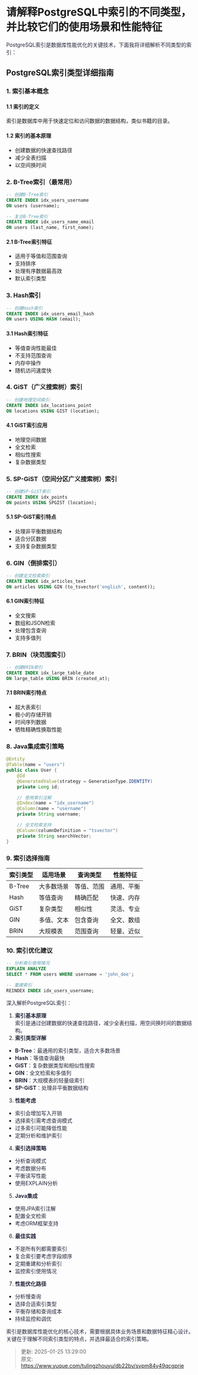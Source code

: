 # 请解释PostgreSQL中索引的不同类型，并比较它们的使用场景和性能特征

<font style="color:rgba(6, 8, 31, 0.88);">PostgreSQL索引是数据库性能优化的关键技术，下面我将详细解析不同类型的索引：</font>

## PostgreSQL索引类型详细指南
### 1. 索引基本概念
#### 1.1 索引的定义
索引是数据库中用于快速定位和访问数据的数据结构，类似书籍的目录。

#### 1.2 索引的基本原理
+ 创建数据的快速查找路径
+ 减少全表扫描
+ 以空间换时间

### 2. B-Tree索引（最常用）
```sql
-- 创建B-Tree索引
CREATE INDEX idx_users_username 
ON users (username);

-- 复合B-Tree索引
CREATE INDEX idx_users_name_email 
ON users (last_name, first_name);
```

#### 2.1 B-Tree索引特征
+ 适用于等值和范围查询
+ 支持排序
+ 处理有序数据最高效
+ 默认索引类型

### 3. Hash索引
```sql
-- 创建Hash索引
CREATE INDEX idx_users_email_hash 
ON users USING HASH (email);
```

#### 3.1 Hash索引特征
+ 等值查询性能最佳
+ 不支持范围查询
+ 内存中操作
+ 随机访问速度快

### 4. GiST（广义搜索树）索引
```sql
-- 创建地理空间索引
CREATE INDEX idx_locations_point 
ON locations USING GIST (location);
```

#### 4.1 GiST索引应用
+ 地理空间数据
+ 全文检索
+ 相似性搜索
+ 复杂数据类型

### 5. SP-GiST（空间分区广义搜索树）索引
```sql
-- 创建SP-GiST索引
CREATE INDEX idx_points 
ON points USING SPGIST (location);
```

#### 5.1 SP-GiST索引特点
+ 处理非平衡数据结构
+ 适合分区数据
+ 支持复杂数据类型

### 6. GIN（倒排索引）
```sql
-- 创建全文检索索引
CREATE INDEX idx_articles_text 
ON articles USING GIN (to_tsvector('english', content));
```

#### 6.1 GIN索引特征
+ 全文搜索
+ 数组和JSON检索
+ 处理包含查询
+ 支持多值列

### 7. BRIN（块范围索引）
```sql
-- 创建BRIN索引
CREATE INDEX idx_large_table_date 
ON large_table USING BRIN (created_at);
```

#### 7.1 BRIN索引特点
+ 超大表索引
+ 极小的存储开销
+ 时间序列数据
+ 牺牲精确性换取性能

### 8. Java集成索引策略
```java
@Entity
@Table(name = "users")
public class User {
    @Id
    @GeneratedValue(strategy = GenerationType.IDENTITY)
    private Long id;

    // 使用索引注解
    @Index(name = "idx_username")
    @Column(name = "username")
    private String username;

    // 全文检索支持
    @Column(columnDefinition = "tsvector")
    private String searchVector;
}
```

### 9. 索引选择指南
| 索引类型 | 适用场景 | 查询类型 | 性能特征 |
| --- | --- | --- | --- |
| B-Tree | 大多数场景 | 等值、范围 | 通用、平衡 |
| Hash | 等值查询 | 精确匹配 | 快速、内存 |
| GiST | 复杂类型 | 相似性 | 灵活、专业 |
| GIN | 多值、文本 | 包含查询 | 全文、数组 |
| BRIN | 大规模表 | 范围查询 | 轻量、近似 |


### 10. 索引优化建议
```sql
-- 分析索引使用情况
EXPLAIN ANALYZE 
SELECT * FROM users WHERE username = 'john_doe';

-- 重建索引
REINDEX INDEX idx_users_username;
```

<font style="color:rgba(6, 8, 31, 0.88);"></font>

<font style="color:rgba(6, 8, 31, 0.88);">深入解析PostgreSQL索引：</font>

1. **<font style="color:rgba(6, 8, 31, 0.88);">索引基本原理</font>**<font style="color:rgba(6, 8, 31, 0.88);">  
</font><font style="color:rgba(6, 8, 31, 0.88);">索引是通过创建数据的快速查找路径，减少全表扫描，用空间换时间的数据结构。</font>
2. **<font style="color:rgba(6, 8, 31, 0.88);">索引类型详解</font>**
+ **<font style="color:rgba(6, 8, 31, 0.88);">B-Tree</font>**<font style="color:rgba(6, 8, 31, 0.88);">：最通用的索引类型，适合大多数场景</font>
+ **<font style="color:rgba(6, 8, 31, 0.88);">Hash</font>**<font style="color:rgba(6, 8, 31, 0.88);">：等值查询最快</font>
+ **<font style="color:rgba(6, 8, 31, 0.88);">GiST</font>**<font style="color:rgba(6, 8, 31, 0.88);">：复杂数据类型和相似性搜索</font>
+ **<font style="color:rgba(6, 8, 31, 0.88);">GIN</font>**<font style="color:rgba(6, 8, 31, 0.88);">：全文检索和多值列</font>
+ **<font style="color:rgba(6, 8, 31, 0.88);">BRIN</font>**<font style="color:rgba(6, 8, 31, 0.88);">：大规模表的轻量级索引</font>
+ **<font style="color:rgba(6, 8, 31, 0.88);">SP-GiST</font>**<font style="color:rgba(6, 8, 31, 0.88);">：处理非平衡数据结构</font>
3. **<font style="color:rgba(6, 8, 31, 0.88);">性能考虑</font>**
+ <font style="color:rgba(6, 8, 31, 0.88);">索引会增加写入开销</font>
+ <font style="color:rgba(6, 8, 31, 0.88);">选择索引需考虑查询模式</font>
+ <font style="color:rgba(6, 8, 31, 0.88);">过多索引可能降低性能</font>
+ <font style="color:rgba(6, 8, 31, 0.88);">定期分析和维护索引</font>
4. **<font style="color:rgba(6, 8, 31, 0.88);">索引选择策略</font>**
+ <font style="color:rgba(6, 8, 31, 0.88);">分析查询模式</font>
+ <font style="color:rgba(6, 8, 31, 0.88);">考虑数据分布</font>
+ <font style="color:rgba(6, 8, 31, 0.88);">平衡读写性能</font>
+ <font style="color:rgba(6, 8, 31, 0.88);">使用EXPLAIN分析</font>
5. **<font style="color:rgba(6, 8, 31, 0.88);">Java集成</font>**
+ <font style="color:rgba(6, 8, 31, 0.88);">使用JPA索引注解</font>
+ <font style="color:rgba(6, 8, 31, 0.88);">配置全文检索</font>
+ <font style="color:rgba(6, 8, 31, 0.88);">考虑ORM框架支持</font>
6. **<font style="color:rgba(6, 8, 31, 0.88);">最佳实践</font>**
+ <font style="color:rgba(6, 8, 31, 0.88);">不是所有列都需要索引</font>
+ <font style="color:rgba(6, 8, 31, 0.88);">复合索引要考虑字段顺序</font>
+ <font style="color:rgba(6, 8, 31, 0.88);">定期重建和分析索引</font>
+ <font style="color:rgba(6, 8, 31, 0.88);">监控索引使用情况</font>
7. **<font style="color:rgba(6, 8, 31, 0.88);">性能优化路径</font>**
+ <font style="color:rgba(6, 8, 31, 0.88);">分析慢查询</font>
+ <font style="color:rgba(6, 8, 31, 0.88);">选择合适索引类型</font>
+ <font style="color:rgba(6, 8, 31, 0.88);">平衡存储和查询成本</font>
+ <font style="color:rgba(6, 8, 31, 0.88);">持续监控和调优</font>

<font style="color:rgba(6, 8, 31, 0.88);">索引是数据库性能优化的核心技术，需要根据具体业务场景和数据特征精心设计。关键在于理解不同索引类型的特点，并选择最适合的索引策略。</font>



> 更新: 2025-01-25 13:29:00  
> 原文: <https://www.yuque.com/tulingzhouyu/db22bv/svpm84y49qcgprie>